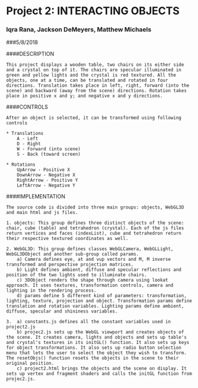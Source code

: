 # Project 2: INTERACTING OBJECTS
### Iqra Rana, Jackson DeMeyers, Matthew Michaels
###5/8/2018

####DESCRIPTION
	
	This project displays a wooden table, two chairs on its either side and a crystal on top of it. The chairs are specular illuminated in green and yellow lights and the crystal is red textured. All the objects, one at a time, can be translated and rotated in four directions. Translation takes place in left, right, forward (into the scene) and backward (away from the scene) directions. Rotation takes place in positive x and y; and negative x and y directions.


####CONTROLS
	
	After an object is selected, it can be transformed using following controls

	* Translations
		A - Left
		D - Right
		W - Forward (into scene)
		S - Back (toward screen)

	* Rotations
		UpArrow - Positive X
		DownArrow - Negative X
		RightArrow - Positive Y
		LeftArrow - Negative Y


####IMPLEMENTATION
	
	The source code is divided into three main groups: objects, WebGL3D and main html and js files.
	
	1. objects: This group defines three distinct objects of the scene: chair, cube (table) and tetrahedron (crystal). Each of the js files return vertices and faces (indexList), cube and tetrahedron return their respective textured coordinates as well.
	
	2. WebGL3D: This group defines classes WebGLCamera, WebGLLight, WebGL3DObject and another sub-group called params. 
		a) Camera defines eye, at and vup vectors and M, M inverse transformed and perspective projection matrices. 
		b) Light defines ambient, diffuse and specular reflections and position of the two lights used to illuminate chairs.
		c) 3DObject renders the shape through camera using lookat approach. It uses textures, transformation controls, camera and lighting in the rendering process.
		d) params define 5 different kind of parameters: transformation, lighting, texture, projection and object. Transformation params define translation and rotation variables. Lighting params define ambient, diffuse, specular and shininess variables.
	
	3. 	a) constants.js defines all the constant variables used in project2.js
		b) projec2.js sets up the WebGL viewport and creates objects of the scene. It creates camera, lights and objects and sets up table's and crystal's textures in its initGL() function. It also sets up keys for object transformations. It also sets up radio button selection menu that lets the user to select the object they wish to transform. The resetObjs() function resets the objects in the scene to their original position.
		c) project2.html brings the objects and the scene on display. It sets up vertex and fragment shaders and calls the initGL function from projec2.js.


